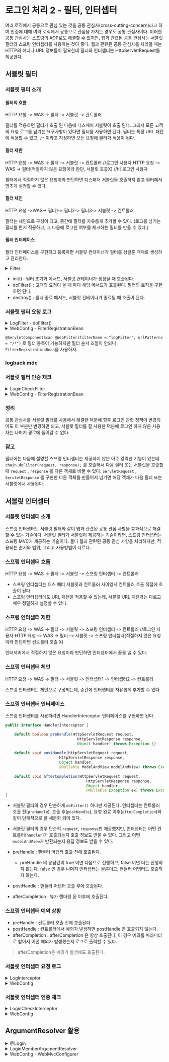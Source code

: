 # 로그인 처리 2 - 필터, 인터셉터

여러 로직에서 공통으로 관심 있는 것을 공통 관심사(cross-cutting-concern)라고 하며 인증에 대해 여러 로직에서 공통으로 관심을 가지는 경우도 공통 관심사이다. 이러한 공통 관심사는 스프링의 AOP로도 해결할 수 있지만, 웹과 관련된 공통 관심사는 서블릿 필터와 스프링 인터셉터를 사용하는 것이 좋다. 웹과 관련된 공통 관심사를 처리할 때는 HTTP의 헤더나 URL 정보들이 필요한데 필터와 인터셉터는 HttpServletRequest를 제공한다.

## 서블릿 필터

### 서블릿 필터 소개

#### 필터의 흐름

HTTP 요청 -> WAS -> 필터 -> 서블릿 -> 컨트롤러

필터를 적용하면 필터가 호출 된 다음에 디스패처 서블릿이 호출 된다. 그래서 모든 고객의 요청 로그를 남기는 요구사항이 있다면 필터를 사용하면 된다. 필터는 특정 URL 패턴에 적용할 수 있고, `/*` 이라고 지정하면 모든 요청에 필터가 적용이 된다.

#### 필터 제한

HTTP 요청 -> WAS -> 필터 -> 서블릿 -> 컨트롤러 //로그인 사용자
HTTP 요청 -> WAS -> 필터(적절하지 않은 요청이라 판단, 서블릿 호출X) //비 로그인 사용자

필터에서 적절하지 않은 요청이라 판단하면 디스패처 서블릿을 호출하지 않고 필터에서 멈추게 설정할 수 있다.

#### 필터 체인

HTTP 요청 ->WAS-> 필터1-> 필터2-> 필터3-> 서블릿 -> 컨트롤러

필터는 체인으로 구성이 되고, 중간에 필터를 자유롭게 추가할 수 있다. (로그를 남기는 필터를 먼저 적용하고, 그 다음에 로그인 여부를 체크하는 필터를 만들 수 있다.)

#### 필터 인터페이스

필터 인터페이스를 구현하고 등록하면 서블릿 컨테이너가 필터를 싱글톤 객체로 생성하고 관리한다.

<details>
<summary>Filter</summary>
<div markdown="1">

```java
public interface Filter {

    public default void init(FilterConfig filterConfig) throws ServletException {}

    public void doFilter(ServletRequest request, ServletResponse response,
            FilterChain chain) throws IOException, ServletException;

    public default void destroy() {}
}
```

</div>
</details>

- init() : 필터 초기화 메서드, 서블릿 컨테이너가 생성될 때 호출된다.
- doFilter() : 고객의 요청이 올 때 마다 해당 메서드가 호출된다. 필터의 로직을 구현하면 된다.
- destroy() : 필터 종료 메서드, 서블릿 컨테이너가 종료될 때 호출이 된다.

### 서블릿 필터 요청 로그

<details>
<summary>LogFilter - doFIlter()</summary>
<div markdown="1">

필터를 사용하려면 필터 인터페이스를 구현해야 한다.

```java
@Slf4j
public class LogFilter implements Filter {

    @Override
    public void init(FilterConfig filterConfig) throws ServletException {
        log.info("log filter init");
    }

    @Override
    public void doFilter(ServletRequest request, ServletResponse response, FilterChain chain) throws IOException, ServletException {
        log.info("log filter doFilter");
        HttpServletRequest httpServletRequest = (HttpServletRequest) request;
        String requestURI = httpServletRequest.getRequestURI();

        String uuid = UUID.randomUUID().toString();

        try {
            log.info("REQUEST [{}][{}]", uuid, requestURI);
            chain.doFilter(request, response);
        } catch (Exception e) {
            throw e;
        } finally {
            log.info("RESPONSE [{}][{}]", uuid, requestURI);
        }
    }

    @Override
    public void destroy() {
        log.info("log filter destroy");
    }
}
```

- `doFilter(ServletRequest request, ServletResponse response, FilterChain chain)`
  - HTTP 요청이 오면 doFilter 가 호출된다.
  - `ServletRequest request` 는 **HTTP 요청이 아닌 경우까지 고려해서 만든 인터페이스**이다. HTTP를 사용하면 `HttpServletRequest httpRequest = (HttpServletRequest) request;` 와 같이 다운 케스팅 하면 된다.
- `String uuid = UUID.randomUUID().toString();`
  - HTTP 요청을 구분하기 위해 요청당 임의의 uuid 를 생성해둔다.
- `log.info("REQUEST [{}][{}]", uuid, requestURI);`
  - uuid 와 requestURI 를 출력한다.
- **`chain.doFilter(request, response);`**
  - 다음 필터가 있으면 필터를 호출하고, 필터가 없으면 서블릿을 호출한다. 만약 이 로직을 호출하지 않으면 다음 단계로 진행되지 않는다.

</div>
</details>


<details>
<summary>WebConfig - FilterRegistrationBean</summary>
<div markdown="1">

스프링 부트를 사용한다면 FilterRegistrationBean 을 사용해서 등록하면 된다.

```java
@Configuration
    public class WebConfig {
        @Bean
        public FilterRegistrationBean logFilter() {
            FilterRegistrationBean<Filter> filterRegistrationBean = new
    FilterRegistrationBean<>();
            filterRegistrationBean.setFilter(new LogFilter());
            filterRegistrationBean.setOrder(1);
            filterRegistrationBean.addUrlPatterns("/*");
            return filterRegistrationBean;
} }
```

- `setFilter(new LogFilter())` : 등록할 필터를 지정한다.
- `setOrder(1)` : 필터는 체인으로 동작한다. 따라서 순서가 필요하다. 낮을 수록 먼저 동작한다.
- `addUrlPatterns("/*")` : 필터를 적용할 URL 패턴을 지정한다. 한번에 여러 패턴을 지정할 수 있다.

</div>
</details>

`@ServletComponentScan @WebFilter(filterName = "logFilter", urlPatterns = "/*")` 로 필터 등록이 가능하지만 필터 순서 조절이 안되니 `FilterRegistrationBean`을 사용하자.

### logback mdc

### 서블릿 필터 인증 체크

<details>
<summary>LoginCheckFilter</summary>
<div markdown="1">

```java
@Slf4j
public class LoginCheckFilter implements Filter {

    private static final String[] whitelist = {"/", "/members/add", "/login", "/logout", "/css/*"/*, "/*.ico"*/};

    @Override
    public void doFilter(ServletRequest request, ServletResponse response, FilterChain chain) throws IOException, ServletException {
        HttpServletRequest httpServletRequest = (HttpServletRequest) request;
        String requestURI = httpServletRequest.getRequestURI();

        HttpServletResponse httpServletResponse = (HttpServletResponse) response;

        try {
            log.info("인증 체크 필터 시작 [{}]", requestURI);

            if (isLoginCheckPath(requestURI)) {
                log.info("인증 체크 로직 실행 {}", requestURI);
                HttpSession session = httpServletRequest.getSession(false);
                if (session == null || session.getAttribute(SessionConst.LOGIN_MEMBER) == null) {
                    log.info("미인증 사용자 요청 {}", requestURI);
                    //로그인으로 리다이렉트
                    httpServletResponse.sendRedirect("/login?redirectURL=" + requestURI);
                    return;
                }
            }
            chain.doFilter(request, response);
        } catch (Exception e) {
            throw e;
        }finally {
            log.info("인증 체크 필터 종료 [{}]", requestURI);
        }
    }

    private boolean isLoginCheckPath(String requestURI) {
        return !PatternMatchUtils.simpleMatch(whitelist, requestURI);
    }
}

```

- `whitelist = {"/", "/members/add", "/login", "/logout","/css/*"};`
  - 화이트 리스트 경로는 인증과 무관하게 항상 허용한다. 화이트 리스트를 제외한 나머지 모든 경로에는 인증 체크 로직을 적용한다.
- `httpResponse.sendRedirect("/login?redirectURL=" + requestURI);`
  - 미인증 사용자는 로그인 화면으로 리다이렉트 한다. 원하는 경로를 다시 찾아가는 기능을 위해 현재 요청한 경로인 requestURI 를 /login 에 쿼리 파라미터로 함께 전달한 다음 /login 컨트롤러에서 로그인 성공시 해당 경로로 이동하는 기능은 추가 한다.
- `return;`
  - 필터를 더는 진행하지 않는다. 필터, 서블릿, 컨트롤러가 더는 호출되지 않고, redirect 가 응답으로 적용되고 요청이 끝난다.

</div>
</details>


<details>
<summary>WebConfig - FilterRegistrationBean </summary>
<div markdown="1">

```java
@Bean
public FilterRegistrationBean loginCheckFilter() {
    FilterRegistrationBean<Filter> filterRegistrationBean = new FilterRegistrationBean<>();
    filterRegistrationBean.setFilter(new LoginCheckFilter());
    filterRegistrationBean.setOrder(2);
    filterRegistrationBean.addUrlPatterns("/*");
    return filterRegistrationBean;
}
```

- `setFilter(new LoginCheckFilter())`
  - 로그인 필터를 등록한다.
- `setOrder(2)`
  - 로그 필터 다음에 로그인 필터가 적용된다.
- `addUrlPatterns("/*")`
  - 모든 요청에 로그인 필터를 적용한다.

</div>
</details>

### 정리

공통 관심사를 서블릿 필터를 사용해서 해결한 덕분에 향후 로그인 관련 정책이 변경되어도 이 부분만 변경하면 되고, 서블릿 필터를 잘 사용한 덕분에 로그인 하지 않은 사용자는 나머지 경로에 들어갈 수 없다.

### 참고

필터에는 다음에 설명할 스프링 인터셉터는 제공하지 않는 아주 강력한 기능이 있는데 `chain.doFilter(request, response);` 를 호출해서 다음 필터 또는 서블릿을 호출할 때 `request` , `response` 를 다른 객체로 바꿀 수 있다. `ServletRequest` , `ServletResponse` 를 구현한 다른 객체를 만들어서 넘기면 해당 객체가 다음 필터 또는 서블릿에서 사용된다.

## 서블릿 인터셉터

### 서블릿 인터셉터 소개

스프링 인터셉터도 서블릿 필터와 같이 웹과 관련된 공통 관심 사항을 효과적으로 해결할 수 있는 기술이다. 서블릿 필터가 서블릿이 제공하는 기술이라면, 스프링 인터셉터는 스프링 MVC가 제공하는 기술이다. 둘다 웹과 관련된 공통 관심 사항을 처리하지만, 적용되는 순서와 범위, 그리고 사용방법이 다르다.

### 스프링 인터셉터 흐름

HTTP 요청 -> WAS -> 필터 -> 서블릿 -> 스프링 인터셉터 -> 컨트롤러

- 스프링 인터셉터는 디스 패터 서블릿과 컨트롤러 사이엥서 컨트롤러 호출 직접에 호출이 된다.
- 스프링 인터셉터에도 URL 패턴을 적용할 수 있는데, 서블릿 URL 패턴과는 다르고 매우 정밀하게 설정할 수 있다.

### 스프링 인터셉터 제한

HTTP 요청 -> WAS -> 필터 -> 서블릿 -> 스프링 인터셉터 -> 컨트롤러 //로그인 사용자
HTTP 요청 -> WAS -> 필터 -> 서블릿 -> 스프링 인터셉터(적절하지 않은 요청이라 판단하면 컨트롤러 호출 X)

인터세버에서 적절하지 않은 요청이라 판단하면 인터셉터에서 끝을 낼 수 있다.

### 스프링 인터셉터 체인

HTTP 요청 -> WAS -> 필터 -> 서블릿 -> 인터셉터1 -> 인터셉터2 -> 컨트롤러

스프링 인터셉터는 체인으로 구성되는데, 중간에 인터셉터를 자유롭게 추가할 수 있다.

### 스프링 인터셉터 인터페이스

스프링 인터셉터를 사용하려면 HandlerInterceptor 인터페이스를 구현하면 된다.

```java
public interface HandlerInterceptor {

    default boolean preHandle(HttpServletRequest request, 
                                HttpServletResponse response,
                                Object handler) throws Exception {}
    
    default void postHandle(HttpServletRequest request, 
                        HttpServletResponse response,           
                        Object handler, 
                        @Nullable ModelAndView modelAndView) throws Exception {}
    
    default void afterCompletion(HttpServletRequest request, 
                                    HttpServletResponse response, 
                                    Object handler, 
                                    @Nullable Exception ex) throws Exception {}
}
```

- 서블릿 필터의 경우 단순하게 `doFilter()` 하나만 제공된다. 인터셉터는 컨트롤러 호출 전(`preHandle`), 호출 후(`postHandle`), 요청 완료 이후(`afterCompletion`)와 같이 단계적으로 잘 세분화 되어 있다.
- 서블릿 필터의 경우 단순히 `request`, `response`만 제공했지만, 인터셉터는 어떤 컨트롤러(`handler`)가 호출되는지 호출 정보도 받을 수 있다. 그리고 어떤 `modelAndView`가 반환되는지 응답 정보도 받을 수 있다.

- preHandle : 핸들러 어댑터 호출 전에 호출된다.
  - preHandle 의 응답값이 true 이면 다음으로 진행하고, false 이면 더는 진행하지 않는다. false 인 경우 나머지 인터셉터는 물론이고, 핸들러 어댑터도 호출되지 않는다.
- postHandle : 핸들러 어댑터 호출 후에 호출된다.
- afterCompletion : 뷰가 렌더링 된 이후에 호출된다.

### 스프링 인터셉터 예외 상황

- preHandle : 컨트롤러 호출 전에 호출된다.
- postHandle : 컨트롤러에서 예외가 발생하면 postHandle 은 호출되지 않는다.
- afterCompletion : afterCompletion 은 항상 호출된다. 이 경우 예외를 파라미터로 받아서 어떤 예외가 발생했는지 로그로 출력할 수 있다.

> afterCompletion은 예외가 발생해도 호출된다.

### 서블릿 인터셉터 요청 로그

<details>
<summary>LogInterceptor</summary>
<div markdown="1">

```java
@Slf4j
public class LogInterceptor implements HandlerInterceptor {

    public static final String LOG_ID = "logId";

    @Override
    public boolean preHandle(HttpServletRequest request, HttpServletResponse response, Object handler) throws Exception {
        String requestURI = request.getRequestURI();
        String uuid = UUID.randomUUID().toString();
        //넘길 때 싱글톤으로 하면 절대 안된다.
        request.setAttribute(LOG_ID, uuid);

        //@RequestMapping : HandlerMethod
        //정적 리소스 : ResourceHttpRequestHandler
        if (handler instanceof HandlerMethod) {
            HandlerMethod handlerMethod = (HandlerMethod) handler;//호출한 컨트롤러 메서드의 모든 정보가 포함되어 있다.
        }

        log.info("REQUEST [{}][{}][{}]", uuid, requestURI, handler);
        return true;
    }

    @Override
    public void postHandle(HttpServletRequest request, HttpServletResponse response, Object handler, ModelAndView modelAndView) throws Exception {
        log.info("postHandle [{}]", modelAndView);
    }

    @Override
    public void afterCompletion(HttpServletRequest request, HttpServletResponse response, Object handler, Exception ex) throws Exception {
        String requestURI = request.getRequestURI();
        String uuid = (String)request.getAttribute(LOG_ID);
        log.info("REQUEST [{}][{}][{}]", uuid, requestURI, handler);
        if (ex != null) {
            log.error("afterCompletion error!!", ex);
            throw ex;
        }
    }
}
```

</div>
</details>

<details>
<summary>WebConfig</summary>
<div markdown="1">

```java
@Configuration
public class WebConfig  implements WebMvcConfigurer {
    @Override
    public void addInterceptors(InterceptorRegistry registry) {
        registry.addInterceptor(new LogInterceptor())
                .order(1)
                .addPathPatterns("/**")
                .excludePathPatterns("/css/**", "/*.ico", "/error");
}
```

</div>
</details>

### 서블릿 인터셉터 인증 체크

<details>
<summary>LoginCheckInterceptor</summary>
<div markdown="1">

```java
@Slf4j
public class LoginCheckInterceptor implements HandlerInterceptor {

    @Override
    public boolean preHandle(HttpServletRequest request, HttpServletResponse response, Object handler) throws Exception {

        String requestURI = request.getRequestURI();
        log.info("인증 체크 인터셉터 실행 {}", requestURI);

        HttpSession session = request.getSession();

        if (session == null || session.getAttribute(SessionConst.LOGIN_MEMBER) == null) {
            log.info("미인증 사용자 요청");
            response.sendRedirect("/login?redirectURL=" + requestURI);
            return false;
        }
        return true;
    }
}
```

</div>
</details>

<details>
<summary>WebConfig</summary>
<div markdown="1">

```java
@Configuration
public class WebConfig  implements WebMvcConfigurer {
    @Override
    public void addInterceptors(InterceptorRegistry registry) {
        registry.addInterceptor(new LoginCheckInterceptor())
                .order(2)
                .addPathPatterns("/**")
                .excludePathPatterns("/", "members/add", "/login", "/logout",
                        "/css/**", "/*.ico", "/error");
    }
}
```

</div>
</details>

## ArgumentResolver 활용


<details>
<summary>@Login</summary>
<div markdown="1">

```java
@Target(ElementType.PARAMETER)
@Retention(RetentionPolicy.RUNTIME)
public @interface Login {
}
```

</div>
</details>

<details>
<summary>LoginMemberArgumentResolver</summary>
<div markdown="1">


```java
@Slf4j
public class LoginMemberArgumentResolver implements HandlerMethodArgumentResolver {

    @Override
    public boolean supportsParameter(MethodParameter parameter) {
        log.info("supportsParameter 실행");

        boolean hasParameterAnnotation = parameter.hasParameterAnnotation(Login.class);
        boolean hasMemberType = Member.class.isAssignableFrom(parameter.getParameterType());

        return hasParameterAnnotation && hasMemberType;
    }

    @Override
    public Object resolveArgument(MethodParameter parameter, ModelAndViewContainer mavContainer, NativeWebRequest webRequest, WebDataBinderFactory binderFactory) throws Exception {

        log.info("resolveArgument 실행");
        HttpServletRequest request = (HttpServletRequest) webRequest.getNativeRequest();
        HttpSession session = request.getSession(false);
        if (session == null) {
            return null;
        }
        return session.getAttribute(SessionConst.LOGIN_MEMBER);
    }
}
```

- `supportsParameter()` : @Login 애노테이션이 있으면서 Member 타입이면 해당 ArgumentResolver 가 사용된다.
- `resolveArgument()` : 컨트롤러 호출 직전에 호출 되어서 필요한 파라미터 정보를 생성해준다. 여기서는 세션에 있는 로그인 회원 정보인 member 객체를 찾아서 반환하고 스프링MVC는 컨트롤러의 메서드를 호출하면서 여기에서 반환된 member 객체를 파라미터에 전달해준다.


</div>
</details>

<details>
<summary>WebConfig - WebMvcConfigurer</summary>
<div markdown="1">

```java
@Configuration
public class WebConfig  implements WebMvcConfigurer {

    @Override
    public void addArgumentResolvers(List<HandlerMethodArgumentResolver> resolvers) {
        resolvers.add(new LoginMemberArgumentResolver());
    }
}
```

</div>
</details>
